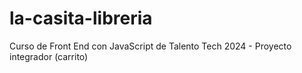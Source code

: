 # la-casita-libreria
Curso de Front End con JavaScript de Talento Tech 2024 - Proyecto integrador (carrito)

